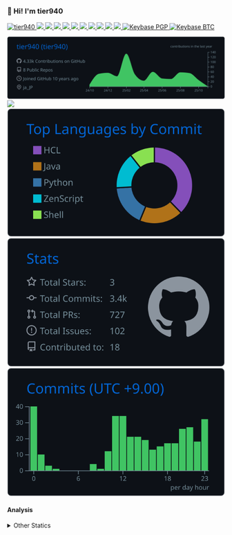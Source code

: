 ### 👋 Hi! I'm tier940

<p align="left"> 
  <a href="https://github.com/tier940/tier940/">
    <img src="https://komarev.com/ghpvc/?username=tier940" alt="tier940" />
  </a>
  <a href="http://twitter.com/tier940">
    <img height="20" src="https://img.shields.io/twitter/follow/tier940?label=Twitter&logo=twitter&style=flat" />
  </a>
  <a href="https://github.com/tier940">
    <img height="20" src="https://img.shields.io/github/followers/tier940?label=follow&logo=github&style=flat" />
  </a>
  <a href="https://www.reddit.com/user/tier940">
    <img height="20" src="https://img.shields.io/reddit/user-karma/combined/tier940?label=Reddit&logo=reddit&style=flat" />
  </a>
  <a href="https://stackoverflow.com/users/17317833/tier940">
    <img height="20" src="https://img.shields.io/stackexchange/stackoverflow/r/17317833?label=StackOverflow&logo=stack-overflow&style=flat" />
  </a>
  <a href="https://zenn.dev/tier940">
    <img height="20" src="https://zenn.badge.nikaera.com/s/tier940/likes" />
  </a>
  <a href="https://zenn.dev/tier940">
    <img height="20" src="https://zenn.badge.nikaera.com/s/tier940/followers" />
  </a>
  <a href="https://zenn.dev/tier940">
    <img height="20" src="https://zenn.badge.nikaera.com/s/tier940/articles" />
  </a>
  <a href="http://qiita.com/tier940">
    <img height="20" src="https://qiita-badge.apiapi.app/s/tier940/posts.svg" />
  </a>
  <a href="http://qiita.com/tier940">
    <img height="20" src="https://qiita-badge.apiapi.app/s/tier940/contributions.svg" />
  </a>
  <a href="https://github.com/tier940/tier940/">
    <img height="20" src="https://github.com/tier940/tier940/actions/workflows/main.yml/badge.svg" />
  </a>
  <a href="https://keybase.io/tier940">
    <img alt="Keybase PGP" src="https://img.shields.io/keybase/pgp/tier940">
  </a>
  <a href="https://keybase.io/tier940">
    <img alt="Keybase BTC" src="https://img.shields.io/keybase/btc/tier940">
  </a>
</p>

[![](https://raw.githubusercontent.com/tier940/tier940/main/profile-summary-card-output/github_dark/0-profile-details.svg)](https://github.com/vn7n24fzkq/github-profile-summary-cards)
[![](https://raw.githubusercontent.com/tier940/tier940/main/profile-summary-card-output/github_dark/1-repos-per-language.svg)](https://github.com/vn7n24fzkq/github-profile-summary-cards) [![](https://raw.githubusercontent.com/tier940/tier940/main/profile-summary-card-output/github_dark/2-most-commit-language.svg)](https://github.com/vn7n24fzkq/github-profile-summary-cards)
[![](https://raw.githubusercontent.com/tier940/tier940/main/profile-summary-card-output/github_dark/3-stats.svg)](https://github.com/vn7n24fzkq/github-profile-summary-cards) [![](https://raw.githubusercontent.com/tier940/tier940/main/profile-summary-card-output/github_dark/4-productive-time.svg)](https://github.com/vn7n24fzkq/github-profile-summary-cards)


#### Analysis
<!-- <img height="150" src="https://github.com/tier940/tier940/blob/master/images/stat.svg" alt="Alternative Text"/> -->

<details>
  <summary>Other Statics</summary>
  <!--START_SECTION:waka-->
![Code Time](http://img.shields.io/badge/Code%20Time-3%2C092%20hrs%2027%20mins-blue)

**🐱 My GitHub Data** 

> 📦 22.2 kB Used in GitHub's Storage 
 > 
> 💼 Opted to Hire
 > 
> 📜 13 Public Repositories 
 > 
> 🔑 2 Private Repositories 
 > 
**I'm an Early 🐤** 

```text
🌞 Morning                1785 commits        ████░░░░░░░░░░░░░░░░░░░░░   15.97 % 
🌆 Daytime                4046 commits        █████████░░░░░░░░░░░░░░░░   36.19 % 
🌃 Evening                4136 commits        █████████░░░░░░░░░░░░░░░░   37.00 % 
🌙 Night                  1212 commits        ███░░░░░░░░░░░░░░░░░░░░░░   10.84 % 
```
📅 **I'm Most Productive on Saturday** 

```text
Monday                   1095 commits        ██░░░░░░░░░░░░░░░░░░░░░░░   09.80 % 
Tuesday                  1938 commits        ████░░░░░░░░░░░░░░░░░░░░░   17.34 % 
Wednesday                1319 commits        ███░░░░░░░░░░░░░░░░░░░░░░   11.80 % 
Thursday                 1273 commits        ███░░░░░░░░░░░░░░░░░░░░░░   11.39 % 
Friday                   1431 commits        ███░░░░░░░░░░░░░░░░░░░░░░   12.80 % 
Saturday                 2178 commits        █████░░░░░░░░░░░░░░░░░░░░   19.48 % 
Sunday                   1945 commits        ████░░░░░░░░░░░░░░░░░░░░░   17.40 % 
```


📊 **This Week I Spent My Time On** 

```text
🕑︎ Time Zone: Asia/Tokyo

💬 Programming Languages: 
Other                    34 hrs 45 mins      ████████████████████░░░░░   78.62 % 
Java                     4 hrs               ██░░░░░░░░░░░░░░░░░░░░░░░   09.06 % 
INI                      1 hr 11 mins        █░░░░░░░░░░░░░░░░░░░░░░░░   02.71 % 
YAML                     1 hr 3 mins         █░░░░░░░░░░░░░░░░░░░░░░░░   02.39 % 
JSON                     49 mins             ░░░░░░░░░░░░░░░░░░░░░░░░░   01.86 % 

🔥 Editors: 
Edge                     32 hrs 36 mins      ██████████████████░░░░░░░   73.77 % 
VS Code                  6 hrs 42 mins       ████░░░░░░░░░░░░░░░░░░░░░   15.18 % 
Intellijidea             4 hrs 53 mins       ███░░░░░░░░░░░░░░░░░░░░░░   11.05 % 

💻 Operating System: 
Windows                  43 hrs 52 mins      █████████████████████████   99.27 % 
Linux                    19 mins             ░░░░░░░░░░░░░░░░░░░░░░░░░   00.73 % 
```

**I Mostly Code in Java** 

```text
Java                     13 repos            ███████████░░░░░░░░░░░░░░   44.83 % 
ZenScript                3 repos             ███░░░░░░░░░░░░░░░░░░░░░░   10.34 % 
HTML                     2 repos             ██░░░░░░░░░░░░░░░░░░░░░░░   06.90 % 
Shell                    2 repos             ██░░░░░░░░░░░░░░░░░░░░░░░   06.90 % 
Dockerfile               1 repo              █░░░░░░░░░░░░░░░░░░░░░░░░   03.45 % 
```



**Timeline**

![Lines of Code chart](https://raw.githubusercontent.com/tier940/tier940/main/assets/bar_graph.png)


 Last Updated on 13/01/2024 00:54:59 UTC
<!--END_SECTION:waka-->
</details>
